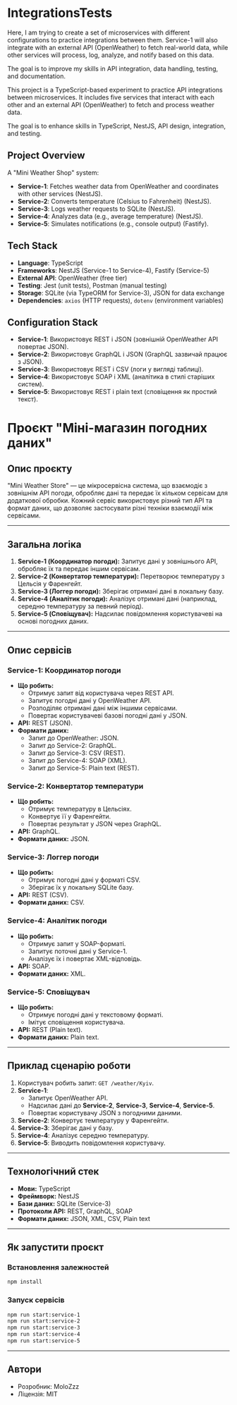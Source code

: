 # IntegrationsTests
Here, I am trying to create a set of microservices with different configurations to practice integrations between them. Service-1 will also integrate with an external API (OpenWeather) to fetch real-world data, while other services will process, log, analyze, and notify based on this data.

The goal is to improve my skills in API integration, data handling, testing, and documentation.

This project is a TypeScript-based experiment to practice API integrations between microservices. It includes five services that interact with each other and an external API (OpenWeather) to fetch and process weather data.

The goal is to enhance skills in TypeScript, NestJS, API design, integration, and testing.

## Project Overview
A "Mini Weather Shop" system:
- **Service-1**: Fetches weather data from OpenWeather and coordinates with other services (NestJS).
- **Service-2**: Converts temperature (Celsius to Fahrenheit) (NestJS).
- **Service-3**: Logs weather requests to SQLite (NestJS).
- **Service-4**: Analyzes data (e.g., average temperature) (NestJS).
- **Service-5**: Simulates notifications (e.g., console output) (Fastify).

## Tech Stack
- **Language**: TypeScript
- **Frameworks**: NestJS (Service-1 to Service-4), Fastify (Service-5)
- **External API**: OpenWeather (free tier)
- **Testing**: Jest (unit tests), Postman (manual testing)
- **Storage**: SQLite (via TypeORM for Service-3), JSON for data exchange
- **Dependencies**: `axios` (HTTP requests), `dotenv` (environment variables)

## Configuration Stack
- **Service-1**: Використовує REST і JSON (зовнішній OpenWeather API повертає JSON).
- **Service-2**: Використовує GraphQL і JSON (GraphQL зазвичай працює з JSON).
- **Service-3**: Використовує REST і CSV (логи у вигляді таблиці).
- **Service-4**: Використовує SOAP і XML (аналітика в стилі старіших систем).
- **Service-5**: Використовує REST і plain text (сповіщення як простий текст).


# Проєкт "Міні-магазин погодних даних"

## Опис проєкту

"Mini Weather Store" — це мікросервісна система, що взаємодіє з зовнішнім API погоди, обробляє дані та передає їх кільком сервісам для додаткової обробки. Кожний сервіс використовує різний тип API та формат даних, що дозволяє застосувати різні техніки взаємодії між сервісами.

---

## Загальна логіка

1. **Service-1 (Координатор погоди):** Запитує дані у зовнішнього API, обробляє їх та передає іншим сервісам.
2. **Service-2 (Конвертатор температури):** Перетворює температуру з Цельсія у Фаренгейт.
3. **Service-3 (Логгер погоди):** Зберігає отримані дані в локальну базу.
4. **Service-4 (Аналітик погоди):** Аналізує отримані дані (наприклад, середню температуру за певний період).
5. **Service-5 (Сповіщувач):** Надсилає повідомлення користувачеві на основі погодних даних.

---

## Опис сервісів

### **Service-1: Координатор погоди**
- **Що робить:**
  - Отримує запит від користувача через REST API.
  - Запитує погодні дані у OpenWeather API.
  - Розподіляє отримані дані між іншими сервісами.
  - Повертає користувачеві базові погодні дані у JSON.
- **API:** REST (JSON).
- **Формати даних:**
  - Запит до OpenWeather: JSON.
  - Запит до Service-2: GraphQL.
  - Запит до Service-3: CSV (REST).
  - Запит до Service-4: SOAP (XML).
  - Запит до Service-5: Plain text (REST).

### **Service-2: Конвертатор температури**
- **Що робить:**
  - Отримує температуру в Цельсіях.
  - Конвертує її у Фаренгейти.
  - Повертає результат у JSON через GraphQL.
- **API:** GraphQL.
- **Формати даних:** JSON.

### **Service-3: Логгер погоди**
- **Що робить:**
  - Отримує погодні дані у форматі CSV.
  - Зберігає їх у локальну SQLite базу.
- **API:** REST (CSV).
- **Формати даних:** CSV.

### **Service-4: Аналітик погоди**
- **Що робить:**
  - Отримує запит у SOAP-форматі.
  - Запитує поточні дані у Service-1.
  - Аналізує їх і повертає XML-відповідь.
- **API:** SOAP.
- **Формати даних:** XML.

### **Service-5: Сповіщувач**
- **Що робить:**
  - Отримує погодні дані у текстовому форматі.
  - Імітує сповіщення користувача.
- **API:** REST (Plain text).
- **Формати даних:** Plain text.

---

## **Приклад сценарію роботи**

1. Користувач робить запит: `GET /weather/Kyiv`.
2. **Service-1**:
   - Запитує OpenWeather API.
   - Надсилає дані до **Service-2**, **Service-3**, **Service-4**, **Service-5**.
   - Повертає користувачу JSON з погодними даними.
3. **Service-2**: Конвертує температуру у Фаренгейти.
4. **Service-3**: Зберігає дані у базу.
5. **Service-4**: Аналізує середню температуру.
6. **Service-5**: Виводить повідомлення користувачу.

---

## **Технологічний стек**
- **Мови:** TypeScript
- **Фреймворк:** NestJS
- **Бази даних:** SQLite (Service-3)
- **Протоколи API:** REST, GraphQL, SOAP
- **Формати даних:** JSON, XML, CSV, Plain text

---

## **Як запустити проєкт**

### Встановлення залежностей
```bash
npm install
```

### Запуск сервісів
```bash
npm run start:service-1
npm run start:service-2
npm run start:service-3
npm run start:service-4
npm run start:service-5
```

---

## **Автори**
- Розробник: MoloZzz
- Ліцензія: MIT 

